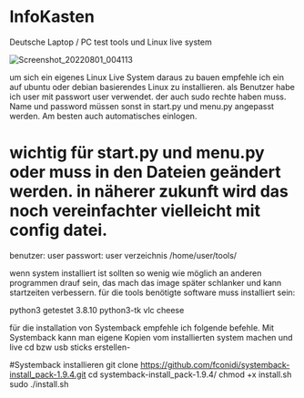 # InfoKasten
Deutsche Laptop / PC test tools und Linux live system

![Screenshot_20220801_004113](https://user-images.githubusercontent.com/53666253/182047044-4e84cf05-3284-470f-bfb6-04562f4dcad4.png)

um sich ein eigenes Linux Live System daraus zu bauen empfehle ich ein auf ubuntu oder debian basierendes Linux zu installieren.
als Benutzer habe ich user mit passwort user verwendet. der auch sudo rechte haben muss. Name und password müssen sonst in start.py 
und menu.py angepasst werden. Am besten auch automatisches einlogen.

# wichtig für start.py und menu.py oder muss in den Dateien geändert werden. in näherer zukunft wird das noch vereinfachter vielleicht mit config datei.
benutzer: user
passwort: user
verzeichnis /home/user/tools/

wenn system installiert ist sollten so wenig wie möglich an anderen programmen drauf sein,
das mach das image später schlanker und kann startzeiten verbessern.
für die tools benötigte software muss installiert sein:

python3 getestet 3.8.10
python3-tk
vlc
cheese

für die installation von Systemback empfehle ich folgende befehle.
Mit Systemback kann man eigene Kopien vom installierten system machen und live cd bzw usb sticks erstellen-

#Systemback installieren
git clone https://github.com/fconidi/systemback-install_pack-1.9.4.git
cd systemback-install_pack-1.9.4/
chmod +x install.sh
sudo ./install.sh
